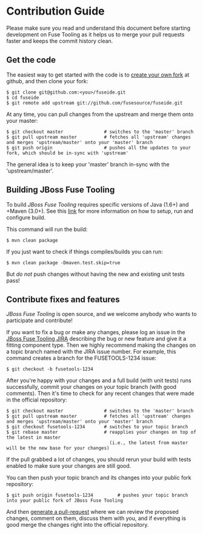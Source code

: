 # Contribution Guide

Please make sure you read and understand this document before starting development on Fuse Tooling as it helps us to merge your pull requests faster and keeps the commit history clean.


## Get the code

The easiest way to get started with the code is to [create your own fork](http://help.github.com/forking/) at github, and then clone your fork:

	$ git clone git@github.com:<you>/fuseide.git
	$ cd fuseide
	$ git remote add upstream git://github.com/fusesource/fuseide.git

At any time, you can pull changes from the upstream and merge them onto your master:

	$ git checkout master               # switches to the 'master' branch
	$ git pull upstream master          # fetches all 'upstream' changes and merges 'upstream/master' onto your 'master' branch
	$ git push origin                   # pushes all the updates to your fork, which should be in-sync with 'upstream'

The general idea is to keep your 'master' branch in-sync with the 'upstream/master'.


## Building JBoss Fuse Tooling

To build _JBoss Fuse Tooling_ requires specific versions of Java (1.6+) and +Maven (3.0+). See this [link](https://github.com/fusesource/fuseide/blob/master/ReadMe.md) for more information on how to setup, run and configure build.

This command will run the build:

    $ mvn clean package

If you just want to check if things compiles/builds you can run:

    $ mvn clean package -Dmaven.test.skip=true

But *do not* push changes without having the new and existing unit tests pass!


## Contribute fixes and features

_JBoss Fuse Tooling_ is open source, and we welcome anybody who wants to participate and contribute!

If you want to fix a bug or make any changes, please log an issue in the [JBoss Fuse Tooling JIRA](https://issues.jboss.org/browse/FUSETOOLS) describing the bug or new feature and give it a fitting component type. Then we highly recommend making the changes on a topic branch named with the JIRA issue number. For example, this command creates a branch for the FUSETOOLS-1234 issue:

	$ git checkout -b fusetools-1234

After you're happy with your changes and a full build (with unit tests) runs successfully, commit your changes on your topic branch (with good comments). Then it's time to check for any recent changes that were made in the official repository:

	$ git checkout master               # switches to the 'master' branch
	$ git pull upstream master          # fetches all 'upstream' changes and merges 'upstream/master' onto your 'master' branch
	$ git checkout fusetools-1234       # switches to your topic branch
	$ git rebase master                 # reapplies your changes on top of the latest in master
	                                      (i.e., the latest from master will be the new base for your changes)

If the pull grabbed a lot of changes, you should rerun your build with tests enabled to make sure your changes are still good.

You can then push your topic branch and its changes into your public fork repository:

	$ git push origin fusetools-1234         # pushes your topic branch into your public fork of JBoss Fuse Tooling

And then [generate a pull-request](http://help.github.com/pull-requests/) where we can review the proposed changes, comment on them, discuss them with you, and if everything is good merge the changes right into the official repository.
